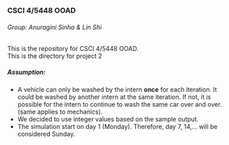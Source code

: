 ### CSCI 4/5448 OOAD
###### Group: Anuragini Sinha & Lin Shi
This is the repository for CSCI 4/5448 OOAD. <br>
This is the directory for project 2

##### Assumption:
* A vehicle can only be washed by the intern **once** for each iteration. It could be washed by another intern at the same iteration. If not, it is possible for the intern to continue to wash the same car over and over. (same applies to mechanics).
* We decided to use integer values based on the sample output. 
* The simulation start on day 1 (Monday). Therefore, day 7, 14,... will be considered Sunday. 